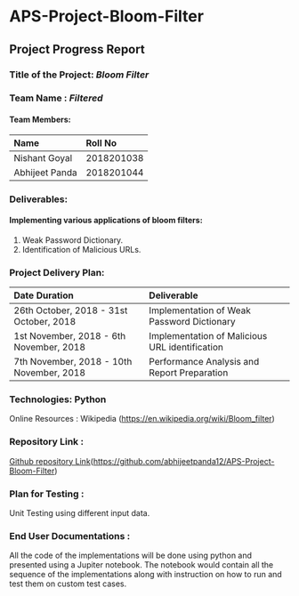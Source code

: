 # APS-Project-Bloom-Filter
## Project Progress Report

### Title of the Project: *Bloom Filter*
### Team Name : *Filtered*
#### Team Members:
| Name | Roll No |
|:--|:--|
| Nishant Goyal | 2018201038 |
| Abhijeet Panda | 2018201044 |

### Deliverables:
#### Implementing various applications of bloom filters:
1. Weak Password Dictionary.
2. Identification of Malicious URLs.

### Project Delivery Plan:
| Date Duration | Deliverable |
|:--|:--|
| 26th October, 2018 - 31st October, 2018  | Implementation of Weak Password Dictionary |
| 1st November, 2018 - 6th November, 2018 | Implementation of Malicious URL identification |
| 7th November, 2018 - 10th November, 2018 | Performance Analysis and Report Preparation |

### Technologies: Python
Online Resources : Wikipedia (https://en.wikipedia.org/wiki/Bloom_filter)
### Repository Link :
[Github repository Link](https://github.com/abhijeetpanda12/APS-Project-Bloom-Filter)(https://github.com/abhijeetpanda12/APS-Project-Bloom-Filter)

### Plan for Testing : 
Unit Testing using different input data.
### End User Documentations : 
All the code of the implementations will be done using python and presented using a Jupiter notebook.
The notebook would contain all the sequence of the implementations along with instruction on how to run and test them on custom test cases.
